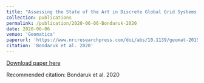 ```yaml
---
title: "Assessing the State of the Art in Discrete Global Grid Systems: OGC Criteria and Present Functionality."
collection: publications
permalink: /publication/2020-06-06-Bondaruk-2020
date: 2020-06-06
venue: 'Geomatica'
paperurl: 'https://www.nrcresearchpress.com/doi/abs/10.1139/geomat-2019-0015%40geomat-ski.issue1#.XvUCAZNKiqQ'
citation: 'Bondaruk et al. 2020'
---
```


<a href='https://www.nrcresearchpress.com/doi/abs/10.1139/geomat-2019-0015%40geomat-ski.issue1#.XvUCAZNKiqQ'>Download paper here</a>

Recommended citation: Bondaruk et al. 2020